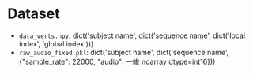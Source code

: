 # Dataset

- `data_verts.npy`: dict('subject name', dict('sequence name', dict('local index', 'global index')))
- `raw_audio_fixed.pkl`: dict('subject name', dict('sequence name', {"sample_rate": 22000, "audio": 一維 ndarray dtype=int16}))